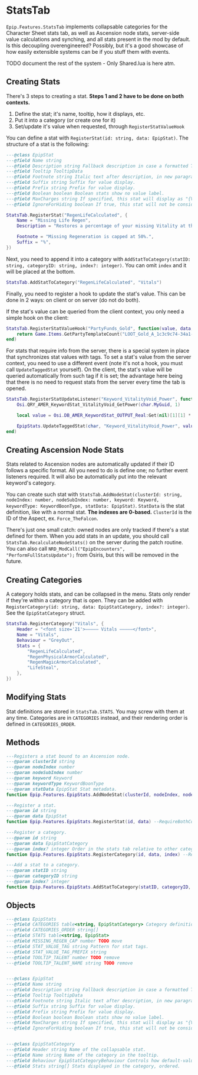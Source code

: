 # StatsTab
`Epip.Features.StatsTab` implements collapsable categories for the Character Sheet stats tab, as well as Ascension node stats, server-side value calculations and synching, and all stats present in the mod by default. Is this decoupling overengineered? Possibly, but it's a good showcase of how easily extensible systems can be if you stuff them with events.

TODO document the rest of the system - Only Shared.lua is here atm.

## Creating Stats

There's 3 steps to creating a stat. **Steps 1 and 2 have to be done on both contexts.**

1. Define the stat; it's name, tooltip, how it displays, etc.
2. Put it into a category (or create one for it)
3. Set/update it's value when requested, through `RegisterStatValueHook`

You can define a stat with `RegisterStat(id: string, data: EpipStat)`. The structure of a stat is the following:

<doc fields="EpipStat">

```lua
---@class EpipStat
---@field Name string
---@field Description string Fallback description in case a formatted Tooltip isn't set.
---@field Tooltip TooltipData
---@field Footnote string Italic text after description, in new paragraph.
---@field Suffix string Suffix for value display.
---@field Prefix string Prefix for value display.
---@field Boolean boolean Boolean stats show no value label.
---@field MaxCharges string If specified, this stat will display as "{Value}/{Value of MaxCharges stat}"
---@field IgnoreForHiding boolean If true, this stat will not be considered as added when determining if a Hidden category should display.
```
</doc>

```lua
StatsTab.RegisterStat("RegenLifeCalculated", {
    Name = "Missing Life Regen",
    Description = "Restores a percentage of your missing Vitality at the start of your turn.",

    Footnote = "Missing Regeneration is capped at 50%.",
    Suffix = "%",
})
```

Next, you need to append it into a category with `AddStatToCategory(statID: string, categoryID: string, index?: integer)`. You can omit `index` and it will be placed at the bottom.

```lua
StatsTab.AddStatToCategory("RegenLifeCalculated", "Vitals")
```

Finally, you need to register a hook to update the stat's value. This can be done in 2 ways: on client or on server (do not do both).

If the stat's value can be queried from the client context, you only need a simple hook on the client:

```lua
StatsTab.RegisterStatValueHook("PartyFunds_Gold", function(value, data, char)
    return Game.Items.GetPartyTemplateCount("LOOT_Gold_A_1c3c9c74-34a1-4685-989e-410dc080be6f")
end)
```

For stats that require info from the server, there is a special system in place that synchronizes stat values with tags. To set a stat's value from the server context, you need to use a different event (note it's not a hook, you must call `UpdateTaggedStat` yourself). On the client, the stat's value will be queried automatically from such tag if it is set; the advantage here being that there is no need to request stats from the server every time the tab is opened.

```lua
StatsTab.RegisterStatUpdateListener("Keyword_VitalityVoid_Power", function(char, data)
    Osi.QRY_AMER_KeywordStat_VitalityVoid_GetPower(char.MyGuid, 1)

    local value = Osi.DB_AMER_KeywordStat_OUTPUT_Real:Get(nil)[1][1] * 100

    EpipStats.UpdateTaggedStat(char, "Keyword_VitalityVoid_Power", value)
end)
```

## Creating Ascension Node Stats
Stats related to Ascension nodes are automatically updated if their ID follows a specific format. All you need to do is define one; no further event listeners required. It will also be automatically put into the relevant keyword's category.

You can create such stat with `StatsTab.AddNodeStat(clusterId: string, nodeIndex: number, nodeSubIndex: number, keyword: Keyword, keywordType: KeywordBoonType, statData: EpipStat)`. `StatData` is the stat definition, like with a normal stat. **The indexes are 0-based.** `ClusterId` is the ID of the Aspect, ex. `Force_TheFalcon`.

There's just one small catch: owned nodes are only tracked if there's a stat defined for them. When you add stats in an update, you should call `StatsTab.RecalculateNodeStats()` on the server during the patch routine. You can also call `NRD_ModCall("EpipEncounters", "PerformFullStatsUpdate");` from Osiris, but this will be removed in the future.

## Creating Categories
A category holds stats, and can be collapsed in the menu. Stats only render if they're within a category that is open. They can be added with `RegisterCategory(id: string, data: EpipStatCategory, index?: integer)`. See the `EpipStatCategory` struct.

```lua
StatsTab.RegisterCategory("Vitals", {
    Header = "<font size='21'>————— Vitals —————</font>",
    Name = "Vitals",
    Behaviour = "GreyOut",
    Stats = {
        "RegenLifeCalculated",
        "RegenPhysicalArmorCalculated",
        "RegenMagicArmorCalculated",
        "LifeSteal",
    },
})
```

## Modifying Stats
Stat definitions are stored in `StatsTab.STATS`. You may screw with them at any time. Categories are in `CATEGORIES` instead, and their rendering order is defined in `CATEGORIES_ORDER`.

## Methods

<epip class="EpipStatsTab" symbols="Function">

```lua
---Registers a stat bound to an Ascension node.
---@param clusterId string
---@param nodeIndex number
---@param nodeSubIndex number
---@param keyword Keyword
---@param keywordType KeywordBoonType
---@param statData EpipStat Stat metadata.
function Epip.Features.EpipStats.AddNodeStat(clusterId, nodeIndex, nodeSubIndex, keyword, keywordType, statData) --RequireBothContexts

---Register a stat.
---@param id string
---@param data EpipStat
function Epip.Features.EpipStats.RegisterStat(id, data) --RequireBothContexts

---Register a category.
---@param id string
---@param data EpipStatCategory
---@param index? integer Order in the stats tab relative to other categories.
function Epip.Features.EpipStats.RegisterCategory(id, data, index) --RequireBothContexts

---Add a stat to a category.
---@param statID string
---@param categoryID string
---@param index? integer
function Epip.Features.EpipStats.AddStatToCategory(statID, categoryID, index) --RequireBothContexts

```
</epip>

## Objects
<epip class="EpipStatsTab" symbols="Class">

```lua
---@class EpipStats
---@field CATEGORIES table<string, EpipStatCategory> Category definitions.
---@field CATEGORIES_ORDER string[]
---@field STATS table<string, EpipStat>
---@field MISSING_REGEN_CAP number TODO move
---@field STAT_VALUE_TAG string Pattern for stat tags.
---@field STAT_VALUE_TAG_PREFIX string
---@field TOOLTIP_TALENT number TODO remove
---@field TOOLTIP_TALENT_NAME string TODO remove


---@class EpipStat
---@field Name string
---@field Description string Fallback description in case a formatted Tooltip isn't set.
---@field Tooltip TooltipData
---@field Footnote string Italic text after description, in new paragraph.
---@field Suffix string Suffix for value display.
---@field Prefix string Prefix for value display.
---@field Boolean boolean Boolean stats show no value label.
---@field MaxCharges string If specified, this stat will display as "{Value}/{Value of MaxCharges stat}"
---@field IgnoreForHiding boolean If true, this stat will not be considered as added when determining if a Hidden category should display.


---@class EpipStatCategory
---@field Header string Name of the collapsable stat.
---@field Name string Name of the category in the tooltip.
---@field Behaviour EpipStatCategoryBehaviour Controls how default-value stats are shown. GreyOut greys out their label and value, hidden hides them - and the whole category - if no stats are owned.
---@field Stats string[] Stats displayed in the category, ordered.


```
